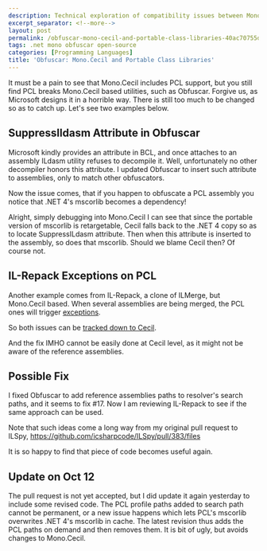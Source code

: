 ```yaml
---
description: Technical exploration of compatibility issues between Mono.Cecil and Portable Class Libraries in Obfuscar, including reference assembly problems and proposed solutions.
excerpt_separator: <!--more-->
layout: post
permalink: /obfuscar-mono-cecil-and-portable-class-libraries-40ac70755d50
tags: .net mono obfuscar open-source
categories: [Programming Languages]
title: 'Obfuscar: Mono.Cecil and Portable Class Libraries'
---
```

It must be a pain to see that Mono.Cecil includes PCL support, but you still find PCL breaks Mono.Cecil based utilities, such as Obfuscar. Forgive us, as Microsoft designs it in a horrible way. There is still too much to be changed so as to catch up. Let's see two examples below.
<!--more-->

## SuppressIldasm Attribute in Obfuscar

Microsoft kindly provides an attribute in BCL, and once attaches to an assembly ILdasm utility refuses to decompile it. Well, unfortunately no other decompiler honors this attribute. I updated Obfuscar to insert such attribute to assemblies, only to match other obfuscators.

Now the issue comes, that if you happen to obfuscate a PCL assembly you notice that .NET 4's mscorlib becomes a dependency!

Alright, simply debugging into Mono.Cecil I can see that since the portable version of mscorlib is retargetable, Cecil falls back to the .NET 4 copy so as to locate SuppressILdasm attribute. Then when this attribute is inserted to the assembly, so does that mscorlib. Should we blame Cecil then? Of course not.

## IL-Repack Exceptions on PCL

Another example comes from IL-Repack, a clone of ILMerge, but Mono.Cecil based. When several assemblies are being merged, the PCL ones will trigger [exceptions](https://github.com/gluck/il-repack/issues/58).

So both issues can be [tracked down to Cecil](https://github.com/jbevain/cecil/issues/152).

And the fix IMHO cannot be easily done at Cecil level, as it might not be aware of the reference assemblies.

## Possible Fix

I fixed Obfuscar to add reference assemblies paths to resolver's search paths, and it seems to fix #17. Now I am reviewing IL-Repack to see if the same approach can be used.

Note that such ideas come a long way from my original pull request to ILSpy, https://github.com/icsharpcode/ILSpy/pull/383/files

It is so happy to find that piece of code becomes useful again.

## Update on Oct 12

The pull request is not yet accepted, but I did update it again yesterday to include some revised code. The PCL profile paths added to search path cannot be permanent, or a new issue happens which lets PCL's mscorlib overwrites .NET 4's mscorlib in cache. The latest revision thus adds the PCL paths on demand and then removes them. It is bit of ugly, but avoids changes to Mono.Cecil.
